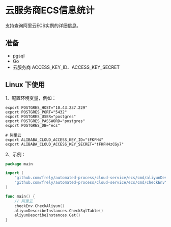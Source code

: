 # 云服务商ECS信息统计
支持查询阿里云ECS实例的详细信息。

## 准备
- pgsql
- Go
- 云服务商 ACCESS_KEY_ID、ACCESS_KEY_SECRET

## Linux 下使用
1、配置环境变量，例如：
```shell
export POSTGRES_HOST="10.43.237.229"
export POSTGRES_PORT="5432"
export POSTGRES_USER="postgres"
export POSTGRES_PASSWORD="postgres"
export POSTGRES_DB="ecs"

# 阿里云
export ALIBABA_CLOUD_ACCESS_KEY_ID="tFKFH4"
export ALIBABA_CLOUD_ACCESS_KEY_SECRET="tFKFH4zCGy7"
```
2、示例：
```go
package main

import (
	"github.com/frely/automated-process/cloud-service/ecs/cmd/aliyunDescribeInstances"
	"github.com/frely/automated-process/cloud-service/ecs/cmd/checkEnv"
)

func main() {
	// 阿里云
	checkEnv.CheckAliyun()
	aliyunDescribeInstances.CheckSqlTable()
	aliyunDescribeInstances.Get()
}
```